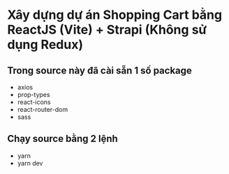 # Xây dựng dự án Shopping Cart bằng ReactJS (Vite) + Strapi (Không sử dụng Redux)

## Trong source này đã cài sẵn 1 số package
- axios
- prop-types
- react-icons
- react-router-dom
- sass

## Chạy source bằng 2 lệnh
- yarn
- yarn dev


